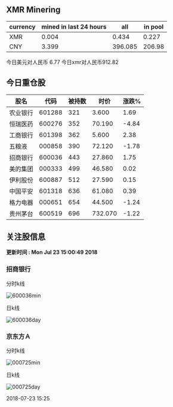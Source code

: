 ## XMR Minering

|currency|mined in last 24 hours|all|in pool|
|---|---|---|---|
|XMR|0.004|0.434|0.227|
|CNY|3.399|396.085|206.98|

今日美元对人民币 6.77	今日xmr对人民币912.82


## 今日重仓股 

|股名|代码|被持数|时价|涨跌%|
|---|---|---|---|---|
|农业银行|601288|321|3.600|1.69|
|恒瑞医药|600276|352|70.190|-4.84|
|工商银行|601398|362|5.600|2.38|
|五粮液|000858|390|72.120|-1.78|
|招商银行|600036|443|27.860|1.75|
|美的集团|000333|499|46.580|0.02|
|伊利股份|600887|512|27.590|0.15|
|中国平安|601318|636|61.080|0.39|
|格力电器|000651|654|44.500|-1.24|
|贵州茅台|600519|696|732.070|-1.22|

## 关注股信息
**更新时间 : Mon Jul 23 15:00:49 2018**
### 招商银行 
分时k线

![600036min](http://image.sinajs.cn/newchart/min/n/sh600036.gif)

日k线

![600036day](http://image.sinajs.cn/newchart/daily/n/sh600036.gif)

### 京东方Ａ 
分时k线

![000725min](http://image.sinajs.cn/newchart/min/n/sz000725.gif)

日k线

![000725day](http://image.sinajs.cn/newchart/daily/n/sz000725.gif)

2018-07-23 15:25